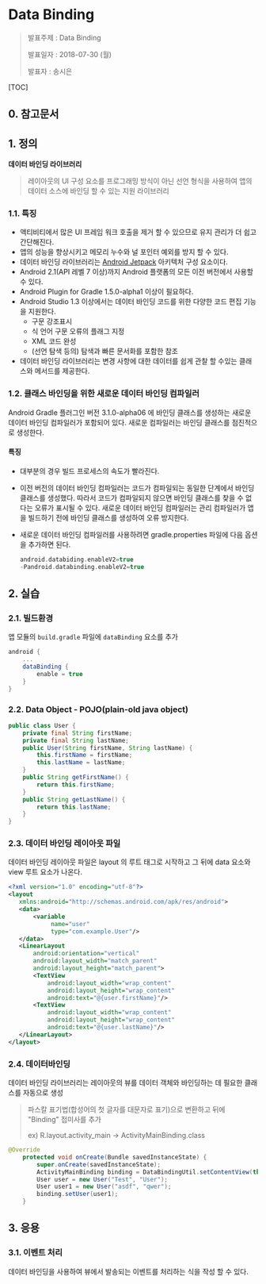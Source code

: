# Data Binding

> 발표주제 : Data Binding
>
> 발표일자 : 2018-07-30 (월)
>
> 발표자 : 송시은

[TOC]



## 0. 참고문서

[Android Developer - ko]: https://developer.android.com/topic/libraries/data-binding/?hl=ko
[Android Developer - en]: https://developer.android.com/topic/libraries/data-binding/?hl=en#java
[Android Data Binding]: https://brunch.co.kr/@oemilk/107



## 1. 정의

**데이터 바인딩 라이브러리** 

> 레이아웃의 UI 구성 요소를 프로그래밍 방식이 아닌 선언 형식을 사용하여 앱의 데이터 소스에 바인딩 할 수 있는 지원 라이브러리
>



### 1.1. 특징

- 액티비티에서 많은 UI 프레임 워크 호출을 제거 할 수 있으므로 유지 관리가 더 쉽고 간단해진다.
- 앱의 성능을 향상시키고 메모리 누수와 널 포인터 예외를 방지 할 수 있다. 
- 데이터 바인딩 라이브러리는 [Android Jetpack](https://developer.android.com/jetpack/) 아키텍처 구성 요소이다. 
- Android 2.1(API 레벨 7 이상)까지 Android 플랫폼의 모든 이전 버전에서 사용할 수 있다.
- Android Plugin for Gradle 1.5.0-alpha1 이상이 필요하다.  
- Android Studio 1.3 이상에서는 데이터 바인딩 코드를 위한 다양한 코드 편집 기능을 지원한다.
  - 구문 강조표시
  - 식 언어 구문 오류의 플래그 지정
  - XML 코드 완성
  - (선언 탐색 등의) 탐색과 빠른 문서화를 포함한 참조
- 데이터 바인딩 라이브러리는 변경 사항에 대한 데이터를 쉽게 관찰 할 수있는 클래스와 메서드를 제공한다.



### 1.2. 클래스 바인딩을 위한 새로운 데이터 바인딩 컴파일러

Android Gradle 플러그인 버전 3.1.0-alpha06 에 바인딩 클래스를 생성하는 새로운 데이터 바인딩 컴파일러가 포함되어 있다. 새로운 컴파일러는 바인딩 클래스를 점진적으로 생성한다.

#### 특징

- 대부분의 경우 빌드 프로세스의 속도가 빨라진다.

- 이전 버전의 데이터 바인딩 컴파일러는 코드가 컴파일되는 동일한 단계에서 바인딩 클래스를 생성했다. 따라서 코드가 컴파일되지 않으면 바인딩 클래스를 찾을 수 없다는 오류가 표시될 수 있다. 새로운 데이터 바인딩 컴파일러는 관리 컴파일러가 앱을 빌드하기 전에 바인딩 클래스를 생성하여 오류 방지한다.

- 새로운 데이터 바인딩 컴파일러를 사용하려면 gradle.properties 파일에 다음 옵션을 추가하면 된다.

  ```groovy
  android.databiding.enableV2=true
  -Pandroid.databinding.enableV2=true
  ```

  



## 2. 실습

### 2.1. 빌드환경

앱 모듈의 `build.gradle` 파일에 `dataBinding` 요소를 추가

```groovy
android {
    ...
    dataBinding {
        enable = true
    }
}
```



### 2.2. Data Object - POJO(plain-old java object)

```java
public class User {
    private final String firstName;
    private final String lastName;
    public User(String firstName, String lastName) {
        this.firstName = firstName;
        this.lastName = lastName;
    }
    public String getFirstName() {
        return this.firstName;
    }
    public String getLastName() {
        return this.lastName;
    }
}
```



### 2.3. 데이터 바인딩 레이아웃 파일

데이터 바인딩 레이아웃 파일은 layout 의 루트 태그로 시작하고 그 뒤에 data 요소와 view 루트 요소가 나온다.

```xml
<?xml version="1.0" encoding="utf-8"?>
<layout 
   xmlns:android="http://schemas.android.com/apk/res/android">
   <data>
       <variable 
           	name="user" 
            type="com.example.User"/>
   </data>
   <LinearLayout
       android:orientation="vertical"
       android:layout_width="match_parent"
       android:layout_height="match_parent">
       <TextView 
           android:layout_width="wrap_content"
           android:layout_height="wrap_content"
           android:text="@{user.firstName}"/>
       <TextView 
           android:layout_width="wrap_content"
           android:layout_height="wrap_content"
           android:text="@{user.lastName}"/>
   </LinearLayout>
</layout>
```



### 2.4. 데이터바인딩

데이터 바인딩 라이브러리는 레이아웃의 뷰를 데이터 객체와 바인딩하는 데 필요한 클래스를 자동으로 생성

> 파스칼 표기법(합성어의 첫 글자를 대문자로 표기)으로 변환하고 뒤에 "Binding" 접미사를 추가
>
> ex) R.layout.activity_main -> ActivityMainBinding.class

```java
@Override
    protected void onCreate(Bundle savedInstanceState) {
        super.onCreate(savedInstanceState);
        ActivityMainBinding binding = DataBindingUtil.setContentView(this, R.layout.activity_main);
        User user = new User("Test", "User");
        User user1 = new User("asdf", "qwer");
        binding.setUser(user1);
    }
```



## 3. 응용

### 3.1. 이벤트 처리

데이터 바인딩을 사용하여 뷰에서 발송되는 이벤트를 처리하는 식을 작성 할 수 있다.





